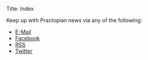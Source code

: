 Title: Index

Keep up with Practopian news via any of the following:

* [E-Mail](mailto:follow@practopians.org?subject=Subscribe&body=Please%20send%20me%20occasional%20emails%20letting%20me%20know%20what%20the%20Practopians%20have%20been%20up%20to%20lately.)
* [Facebook](https://www.facebook.com/practopians/)
* [RSS](http://www.practopians.org/rss.xml)
* [Twitter](https://twitter.com/practopians)


